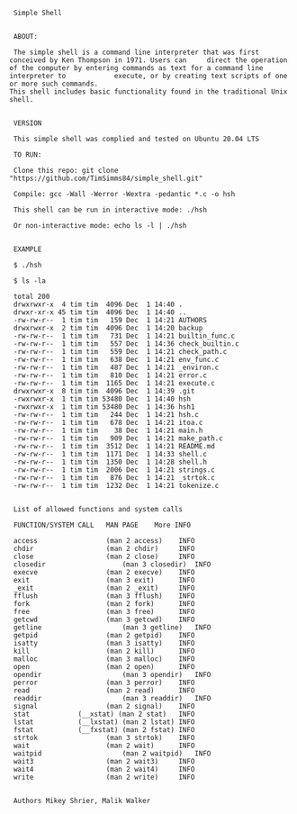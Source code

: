 
     Simple Shell


     ABOUT:

     The simple shell is a command line interpreter that was first conceived by Ken Thompson in 1971. Users can     direct the operation of the computer by entering commands as text for a command line interpreter to            execute, or by creating text scripts of one or more such commands.                                             This shell includes basic functionality found in the traditional Unix shell.


     VERSION

     This simple shell was complied and tested on Ubuntu 20.04 LTS

     TO RUN:

     Clone this repo: git clone "https://github.com/TimSimms84/simple_shell.git"

     Compile: gcc -Wall -Werror -Wextra -pedantic *.c -o hsh

     This shell can be run in interactive mode: ./hsh

     Or non-interactive mode: echo ls -l | ./hsh


     EXAMPLE

     $ ./hsh

     $ ls -la

     total 200
     drwxrwxr-x  4 tim tim  4096 Dec  1 14:40 .
     drwxr-xr-x 45 tim tim  4096 Dec  1 14:40 ..
     -rw-rw-r--  1 tim tim   159 Dec  1 14:21 AUTHORS
     drwxrwxr-x  2 tim tim  4096 Dec  1 14:20 backup
     -rw-rw-r--  1 tim tim   731 Dec  1 14:21 builtin_func.c
     -rw-rw-r--  1 tim tim   557 Dec  1 14:36 check_builtin.c
     -rw-rw-r--  1 tim tim   559 Dec  1 14:21 check_path.c
     -rw-rw-r--  1 tim tim   638 Dec  1 14:21 env_func.c
     -rw-rw-r--  1 tim tim   487 Dec  1 14:21 _environ.c
     -rw-rw-r--  1 tim tim   810 Dec  1 14:21 error.c
     -rw-rw-r--  1 tim tim  1165 Dec  1 14:21 execute.c
     drwxrwxr-x  8 tim tim  4096 Dec  1 14:39 .git
     -rwxrwxr-x  1 tim tim 53480 Dec  1 14:40 hsh
     -rwxrwxr-x  1 tim tim 53480 Dec  1 14:36 hsh1
     -rw-rw-r--  1 tim tim   244 Dec  1 14:21 hsh.c
     -rw-rw-r--  1 tim tim   678 Dec  1 14:21 itoa.c
     -rw-rw-r--  1 tim tim    38 Dec  1 14:21 main.h
     -rw-rw-r--  1 tim tim   909 Dec  1 14:21 make_path.c
     -rw-rw-r--  1 tim tim  3512 Dec  1 14:21 README.md
     -rw-rw-r--  1 tim tim  1171 Dec  1 14:33 shell.c
     -rw-rw-r--  1 tim tim  1350 Dec  1 14:28 shell.h
     -rw-rw-r--  1 tim tim  2006 Dec  1 14:21 strings.c
     -rw-rw-r--  1 tim tim   876 Dec  1 14:21 _strtok.c
     -rw-rw-r--  1 tim tim  1232 Dec  1 14:21 tokenize.c


     List of allowed functions and system calls

     FUNCTION/SYSTEM CALL	MAN PAGE	More INFO
     
     access	                (man 2 access)	  INFO
     chdir	                (man 2 chdir)	  INFO
     close	                (man 2 close)	  INFO
     closedir	                (man 3 closedir)  INFO
     execve	                (man 2 execve)	  INFO
     exit	                (man 3 exit)	  INFO
     _exit	                (man 2 _exit)	  INFO
     fflush	                (man 3 fflush)	  INFO
     fork	                (man 2 fork)	  INFO
     free	                (man 3 free)	  INFO
     getcwd	                (man 3 getcwd)	  INFO
     getline	                (man 3 getline)	  INFO
     getpid	                (man 2 getpid)	  INFO
     isatty	                (man 3 isatty)	  INFO
     kill	                (man 2 kill)	  INFO
     malloc	                (man 3 malloc)	  INFO
     open	                (man 2 open)	  INFO
     opendir	                (man 3 opendir)	  INFO
     perror	                (man 3 perror)	  INFO
     read	                (man 2 read)	  INFO
     readdir	                (man 3 readdir)	  INFO
     signal	                (man 2 signal)	  INFO
     stat	         (__xstat) (man 2 stat)	  INFO 
     lstat	         (__lxstat) (man 2 lstat) INFO
     fstat	         (__fxstat) (man 2 fstat) INFO
     strtok	                (man 3 strtok)    INFO	
     wait	                (man 2 wait)	  INFO
     waitpid	                (man 2 waitpid)	  INFO
     wait3	                (man 2 wait3)	  INFO
     wait4	                (man 2 wait4)	  INFO
     write	                (man 2 write)	  INFO


     Authors Mikey Shrier, Malik Walker 
